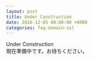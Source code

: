 ```yaml
---
layout: post
title: Under Construction
date: 2016-12-05 00:00:00 +0000
categories: faq-domain-ssl
---
```

Under Construction<br>
現在準備中です。お待ちください。
